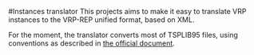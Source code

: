 #Instances translator
This projects aims to make it easy to translate VRP instances to the VRP-REP unified format, based on XML.

For the moment, the translator converts most of TSPLIB95 files, using conventions as described in [the official document](http://www.iwr.uni-heidelberg.de/groups/comopt/software/TSPLIB95/DOC.PS).